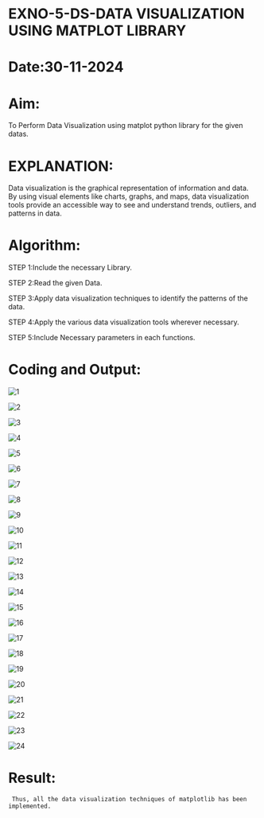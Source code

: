# EXNO-5-DS-DATA VISUALIZATION USING MATPLOT LIBRARY

# Date:30-11-2024

# Aim:
  To Perform Data Visualization using matplot python library for the given datas.

# EXPLANATION:
Data visualization is the graphical representation of information and data. By using visual elements like charts, graphs, and maps, data visualization tools provide an accessible way to see and understand trends, outliers, and patterns in data.

# Algorithm:
STEP 1:Include the necessary Library.

STEP 2:Read the given Data.

STEP 3:Apply data visualization techniques to identify the patterns of the data.

STEP 4:Apply the various data visualization tools wherever necessary.

STEP 5:Include Necessary parameters in each functions.

# Coding and Output:
![1](https://github.com/user-attachments/assets/62ea8e18-cd8b-4904-b265-6402ae2a008f)

![2](https://github.com/user-attachments/assets/8c2db2c6-a435-42e6-a8c0-c8e406299a6a)

![3](https://github.com/user-attachments/assets/925b3771-5c54-4b44-a443-36131547c910)

![4](https://github.com/user-attachments/assets/fea9d59f-552d-4f39-9551-4b6cb1edd4c6)

![5](https://github.com/user-attachments/assets/09e6b1fe-886c-49a7-b64e-7117039c35dd)

![6](https://github.com/user-attachments/assets/31ef13cd-9a8f-4ea7-a74d-358cfbf87ead)

![7](https://github.com/user-attachments/assets/720ec183-1728-4d90-b461-d5b767a050d5)

![8](https://github.com/user-attachments/assets/5d8fe8c9-9bb7-4712-863a-a71b8f57eb2f)

![9](https://github.com/user-attachments/assets/39149352-22b3-40ff-bd3f-7e81de1cb02e)

![10](https://github.com/user-attachments/assets/06563d71-1c96-42d9-9b1f-1e21b6e214b4)

![11](https://github.com/user-attachments/assets/99d104f6-c516-487e-8b28-14b28140c3a2)

![12](https://github.com/user-attachments/assets/618bc153-a242-4742-8d5b-3f7c7ffe3164)

![13](https://github.com/user-attachments/assets/7b6ed773-8cdb-4b80-8253-fe76d6ece0b8)

![14](https://github.com/user-attachments/assets/052fb34a-185f-4141-8290-8e73bea9ecb3)

![15](https://github.com/user-attachments/assets/088d2ca4-d059-4a35-9729-4d38d352dbb3)

![16](https://github.com/user-attachments/assets/d0c4e0c3-d778-427e-99b0-b27b4cc6e3ca)

![17](https://github.com/user-attachments/assets/c0da0659-9815-4237-b86c-fb44a3ca38f0)

![18](https://github.com/user-attachments/assets/0e647ed5-5bad-495b-b6ed-aad56d72365b)

![19](https://github.com/user-attachments/assets/e099be5d-cb94-4f8e-a12a-c67f47c2d9e5)

![20](https://github.com/user-attachments/assets/350e339c-1714-4096-bc0e-c6c912634ef0)

![21](https://github.com/user-attachments/assets/a7989379-ce5d-4ed5-98cf-7849953c7756)

![22](https://github.com/user-attachments/assets/24cde74b-18e6-47e7-8c72-27e6de4d10cd)

![23](https://github.com/user-attachments/assets/f5957b39-6ef8-4fbd-abe9-3193476623d1)

![24](https://github.com/user-attachments/assets/5881e30f-0786-437b-95cf-077049be629e)

# Result:
     Thus, all the data visualization techniques of matplotlib has been implemented.
